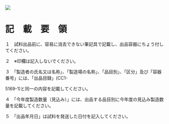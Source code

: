 ![](https://www.nta.go.jp/tmp/726fc2a5-7ad6-4ef7-8d13-0f7aa12b070a/images/f184b2ee1cbf8921b2363d29b0cf1b6881655fdf926a56e7492ec58f110a3f94.jpg)

# 記　載　要　領

１　試料出品前に、容易に消去できない筆記具で記載し、出品容器にちょう付してください。

２　※印欄は記入しないでください。

３　「製造者の氏名又は名称」、「製造場の名称」、「品目別」、「区分」及び「容器番号」には、「出品目録」(CC1-

5169-1)と同一の内容を記載してください。

４　「今年度製造数量（見込み）」には、出品する品目別に今年度の見込み製造数量を記載してください。

５　「出品年月日」は試料を発送した日付を記入してください。